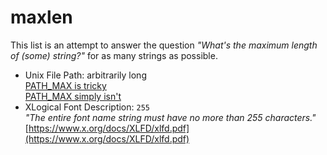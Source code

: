 # maxlen

This list is an attempt to answer the question _"What's the maximum length of (some) string?"_ for as many strings as possible.


- Unix File Path: arbitrarily long  
  [PATH_MAX is tricky](https://eklitzke.org/path-max-is-tricky)  
  [PATH_MAX simply isn't](http://insanecoding.blogspot.com/2007/11/pathmax-simply-isnt.html)
- XLogical Font Description: `255`  
  _"The entire font name string must have no more than 255 characters."_  
  [https://www.x.org/docs/XLFD/xlfd.pdf](https://www.x.org/docs/XLFD/xlfd.pdf)
